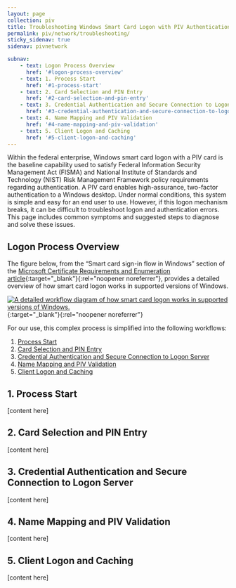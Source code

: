 ```yaml
---
layout: page
collection: piv
title: Troubleshooting Windows Smart Card Logon with PIV Authentication 
permalink: piv/network/troubleshooting/
sticky_sidenav: true
sidenav: pivnetwork

subnav:
    - text: Logon Process Overview
      href: '#logon-process-overview'
    - text: 1. Process Start
      href: '#1-process-start'
    - text: 2. Card Selection and PIN Entry
      href: '#2-card-selection-and-pin-entry'
    - text: 3. Credential Authentication and Secure Connection to Logon Server
      href: '#3-credential-authentication-and-secure-connection-to-logon-server'
    - text: 4. Name Mapping and PIV Validation
      href: '#4-name-mapping-and-piv-validation'
    - text: 5. Client Logon and Caching
      href: '#5-client-logon-and-caching'   
---
```


Within the federal enterprise, Windows smart card logon with a PIV card is the baseline capability used to satisfy Federal Information Security Management Act (FISMA) and National Institute of Standards and Technology (NIST) Risk Management Framework policy requirements regarding authentication. A PIV card enables high-assurance, two-factor authentication to a Windows desktop. Under normal conditions, this system is simple and easy for an end user to use. However, if this logon mechanism breaks, it can be difficult to troubleshoot logon and authentication errors. This page includes common symptoms and suggested steps to diagnose and solve these issues.

## Logon Process Overview

The figure below, from the “Smart card sign-in flow in Windows” section of the [Microsoft Certificate Requirements and Enumeration article](https://docs.microsoft.com/en-us/windows/security/identity-protection/smart-cards/smart-card-certificate-requirements-and-enumeration#smart-card-sign-in-flow-in-windows){:target="_blank"}{:rel="noopener noreferrer"}, provides a detailed overview of how smart card logon works in supported versions of Windows.

[![A detailed workflow diagram of how smart card logon works in supported versions of Windows.]({{site.baseurl}}/assets/piv/pivauth-overview.png)]({{site.baseurl}}/assets/piv/pivauth-overview.png){:target="_blank"}{:rel="noopener noreferrer"}

For our use, this complex process is simplified into the following workflows:
1.	[Process Start](#process-start)
2.	[Card Selection and PIN Entry](#card-selection-and-pin-entry)
3.	[Credential Authentication and Secure Connection to Logon Server](#credential-authentication-and-secure-connection-to-logon-server)
4.	[Name Mapping and PIV Validation](#name-mapping-and-piv-validation)
5.	[Client Logon and Caching](#client-logon-and-caching)

## 1. Process Start

[content here]

## 2. Card Selection and PIN Entry

[content here]

## 3. Credential Authentication and Secure Connection to Logon Server

[content here]

## 4. Name Mapping and PIV Validation

[content here]

## 5. Client Logon and Caching

[content here]
